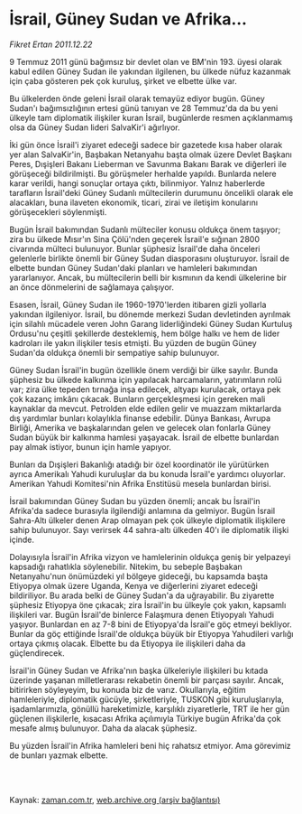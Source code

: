 # İsrail, Güney Sudan ve Afrika...

*Fikret Ertan 2011.12.22*

<td class="columnist-detail">
<p>9 Temmuz 2011 günü bağımsız bir devlet olan ve BM'nin 193. üyesi olarak kabul edilen Güney Sudan ile yakından ilgilenen, bu ülkede nüfuz kazanmak için çaba gösteren pek çok kuruluş, şirket ve elbette ülke var.</p>
<p>
<div id="haberMetinDiv">
<p> Bu ülkelerden önde geleni İsrail olarak temayüz ediyor bugün. Güney Sudan'ı bağımsızlığının ertesi günü tanıyan ve 28 Temmuz'da da bu yeni ülkeyle tam diplomatik ilişkiler kuran İsrail, bugünlerde resmen açıklanmamış olsa da Güney Sudan lideri SalvaKir'i ağırlıyor.
<p> İki gün önce İsrail'i ziyaret edeceği sadece bir gazetede kısa haber olarak yer alan SalvaKir'in, Başbakan Netanyahu başta olmak üzere Devlet Başkanı Peres, Dışişleri Bakanı Lieberman ve Savunma Bakanı Barak ve diğerleri ile görüşeceği bildirilmişti. Bu görüşmeler herhalde yapıldı. Bunlarda nelere karar verildi, hangi sonuçlar ortaya çıktı, bilinmiyor. Yalnız haberlerde tarafların İsrail'deki Güney Sudanlı mültecilerin durumunu öncelikli olarak ele alacakları, buna ilaveten ekonomik, ticari, zirai ve iletişim konularını görüşecekleri söylenmişti.
<p> Bugün İsrail bakımından Sudanlı mülteciler konusu oldukça önem taşıyor; zira bu ülkede Mısır'ın Sina Çölü'nden geçerek İsrail'e sığınan 2800 civarında mülteci bulunuyor. Bunlar şüphesiz İsrail'de daha önceleri gelenlerle birlikte önemli bir Güney Sudan diasporasını oluşturuyor. İsrail de elbette bundan Güney Sudan'daki planları ve hamleleri bakımından yararlanıyor. Ancak, bu mültecilerin belli bir kısmının da kendi ülkelerine bir an önce dönmelerini de sağlamaya çalışıyor.
<p> Esasen, İsrail, Güney Sudan ile 1960-1970'lerden itibaren gizli yollarla yakından ilgileniyor. İsrail, bu dönemde merkezi Sudan devletinden ayrılmak için silahlı mücadele veren John Garang liderliğindeki Güney Sudan Kurtuluş Ordusu'nu çeşitli şekillerde desteklemiş, hem bölge halkı ve hem de lider kadroları ile yakın ilişkiler tesis etmişti. Bu yüzden de bugün Güney Sudan'da oldukça önemli bir sempatiye sahip bulunuyor.
<p> Güney Sudan İsrail'in bugün özellikle önem verdiği bir ülke sayılır. Bunda şüphesiz bu ülkede kalkınma için yapılacak harcamaların, yatırımların rolü var; zira ülke tepeden tırnağa inşa edilecek, altyapı kurulacak, ortaya pek çok kazanç imkânı çıkacak. Bunların gerçekleşmesi için gereken mali kaynaklar da mevcut. Petrolden elde edilen gelir ve muazzam miktarlarda dış yardımlar bunları kolaylıkla finanse edebilir. Dünya Bankası, Avrupa Birliği, Amerika ve başkalarından gelen ve gelecek olan fonlarla Güney Sudan büyük bir kalkınma hamlesi yaşayacak. İsrail de elbette bunlardan pay almak istiyor, bunun için hamle yapıyor.
<p> Bunları da Dışişleri Bakanlığı atadığı bir özel koordinatör ile yürütürken ayrıca Amerikalı Yahudi kuruluşlar da bu konuda İsrail'e yardımcı oluyorlar. Amerikan Yahudi Komitesi'nin Afrika Enstitüsü mesela bunlardan birisi.
<p> İsrail bakımından Güney Sudan bu yüzden önemli; ancak bu İsrail'in Afrika'da sadece burasıyla ilgilendiği anlamına da gelmiyor. Bugün İsrail Sahra-Altı ülkeler denen Arap olmayan pek çok ülkeyle diplomatik ilişkilere sahip bulunuyor. Sayı verirsek 44 sahra-altı ülkeden 40'ı ile diplomatik ilişki içinde.
<p> Dolayısıyla İsrail'in Afrika vizyon ve hamlelerinin oldukça geniş bir yelpazeyi kapsadığı rahatlıkla söylenebilir. Nitekim, bu sebeple Başbakan Netanyahu'nun önümüzdeki yıl bölgeye gideceği, bu kapsamda başta Etiyopya olmak üzere Uganda, Kenya ve diğerlerini ziyaret edeceği bildiriliyor. Bu arada belki de Güney Sudan'a da uğrayabilir. Bu ziyarette şüphesiz Etiyopya öne çıkacak; zira İsrail'in bu ülkeyle çok yakın, kapsamlı ilişkileri var. Bugün İsrail'de binlerce Falaşmura denen Etiyopyalı Yahudi yaşıyor. Bunlardan en az 7-8 bini de Etiyopya'da İsrail'e göç etmeyi bekliyor. Bunlar da göç ettiğinde İsrail'de oldukça büyük bir Etiyopya Yahudileri varlığı ortaya çıkmış olacak. Elbette bu da Etiyopya ile ilişkileri daha da güçlendirecek.
<p> İsrail'in Güney Sudan ve Afrika'nın başka ülkeleriyle ilişkileri bu kıtada üzerinde yaşanan milletlerarası rekabetin önemli bir parçası sayılır. Ancak, bitirirken söyleyeyim, bu konuda biz de varız. Okullarıyla, eğitim hamleleriyle, diplomatik gücüyle, şirketleriyle, TUSKON gibi kuruluşlarıyla, işadamlarımızla, gönüllü hareketimizle, karşılıklı ziyaretlerle, TRT ile her gün güçlenen ilişkilerle, kısacası Afrika açılımıyla Türkiye bugün Afrika'da çok mesafe almış bulunuyor. Daha da alacak şüphesiz.
<p> Bu yüzden İsrail'in Afrika hamleleri beni hiç rahatsız etmiyor. Ama görevimiz de bunları yazmak elbette. </p></p></p></p></p></p></p></p></p></p></div>
</p>


<p><br>
		 </br></p></td>

Kaynak: [zaman.com.tr](http://zaman.com.tr/yazar.do?yazino=1218157), [web.archive.org (arşiv bağlantısı)](http://web.archive.org/web/20120120134312/http://www.zaman.com.tr:80/yazar.do?yazino=1218157)
